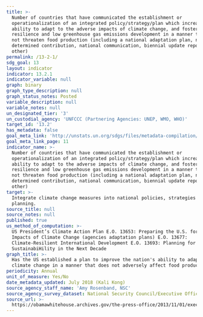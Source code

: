 ```yaml
---
title: >-
  Number of countries that have communicated the establishment or
  operationalization of an integrated policy/strategy/plan which increases their
  ability to adapt to the adverse impacts of climate change, and foster climate
  resilience and low greenhouse gas emissions development in a manner that does
  not threaten food production (including a national adaptation plan, nationally
  determined contribution, national communication, biennial update report or
  other)
permalink: /13-2-1/
sdg_goal: 13
layout: indicator
indicator: 13.2.1
indicator_variable: null
graph: binary
graph_type_description: null
graph_status_notes: Posted
variable_description: null
variable_notes: null
un_designated_tier: '3'
un_custodial_agency: 'UNFCCC (Partnering Agencies: UNEP, WMO, WHO)'
target_id: '13.2'
has_metadata: false
goal_meta_link: 'http://unstats.un.org/sdgs/files/metadata-compilation/Metadata-Goal-13.pdf'
goal_meta_link_page: 11
indicator_name: >-
  Number of countries that have communicated the establishment or
  operationalization of an integrated policy/strategy/plan which increases their
  ability to adapt to the adverse impacts of climate change, and foster climate
  resilience and low greenhouse gas emissions development in a manner that does
  not threaten food production (including a national adaptation plan, nationally
  determined contribution, national communication, biennial update report or
  other)
target: >-
  Integrate climate change measures into national policies, strategies and
  planning.
source_title: null
source_notes: null
published: true
us_method_of_computation: >-
  US President’s Climate Action Plan E.O. 13653: Preparing the U.S. for the
  Impacts of Climate Change (agencies adaptation plans) E.O. 13677:
  Climate-Resilient International Development E.O. 13693: Planning for Federal
  SustainabiHility in the Next Decade
graph_title: >-
  Has the US established a plan to improve the nation's ability to adapt to
  climate change in a manner that does not adversely affect food production?
periodicity: Annual
unit_of_measure: Yes/No
date_metadata_updated: July 2018 (Kali Kong)
source_agency_staff_name: 'Amy Rosenband, NSC'
source_agency_survey_dataset: National Security Council/Executive Office of the President
source_url: >-
  https://obamawhitehouse.archives.gov/the-press-office/2013/11/01/executive-order-preparing-united-states-impacts-climate-change
---
```

